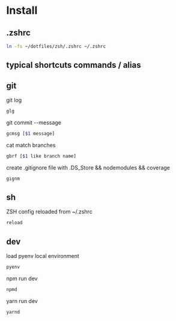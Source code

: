 # Install

## .zshrc
```bash
ln -fs ~/dotfiles/zsh/.zshrc ~/.zshrc
```

## typical shortcuts commands / alias
## git

git log
```bash
glg
  ```

git commit --message

``` bash
gcmsg [$1 message]
```

cat match branches
``` bash
gbrf [$1 like branch name]
```

create .gitignore file with .DS_Store && nodemodules && coverage
``` bash
gignm
```

## sh
ZSH config reloaded from ~/.zshrc
``` bash
reload
```


## dev
load pyenv local environment
``` bash
pyenv
```

npm run dev
``` bash
npmd
```

yarn run dev
``` bash
yarnd
```
